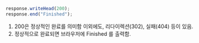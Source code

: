 ```javascript
response.writeHead(200);
response.end("Finished");
```
1. 200은 정상적인 완료를 의미함 이외에도, 리다이렉션(302), 실패(404) 등이 있음.
2. 정상적으로 완료되면 브라우저에 Finished 를 출력함.
